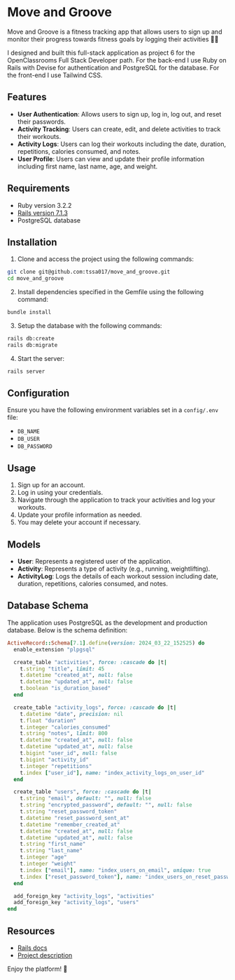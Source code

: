 # Move and Groove

Move and Groove is a fitness tracking app that allows users to sign up and monitor their progress towards fitness goals by logging their activities 🏊‍♀️

I designed and built this full-stack application as project 6 for the OpenClassrooms Full Stack Developer path. For the back-end I use Ruby on Rails with Devise for authentication and PostgreSQL for the database. For the front-end I use Tailwind CSS.

## Features

-   **User Authentication**: Allows users to sign up, log in, log out, and reset their passwords.
-   **Activity Tracking**: Users can create, edit, and delete activities to track their workouts.
-   **Activity Logs**: Users can log their workouts including the date, duration, repetitions, calories consumed, and notes.
-   **User Profile**: Users can view and update their profile information including first name, last name, age, and weight.

## Requirements

-   Ruby version 3.2.2
-   [Rails version 7.1.3](https://guides.rubyonrails.org/v5.1/getting_started.html)
-   PostgreSQL database

## Installation

1. Clone and access the project using the following commands:

```bash
git clone git@github.com:tssa017/move_and_groove.git
cd move_and_groove
```

2. Install dependencies specified in the Gemfile using the following command:

```bash
bundle install
```

3. Setup the database with the following commands:

```bash
rails db:create
rails db:migrate
```

4. Start the server:

```bash
rails server
```

## Configuration

Ensure you have the following environment variables set in a `config/.env` file:

-   `DB_NAME`
-   `DB_USER`
-   `DB_PASSWORD`

## Usage

1. Sign up for an account.
2. Log in using your credentials.
3. Navigate through the application to track your activities and log your workouts.
4. Update your profile information as needed.
5. You may delete your account if necessary.

## Models

-   **User**: Represents a registered user of the application.
-   **Activity**: Represents a type of activity (e.g., running, weightlifting).
-   **ActivityLog**: Logs the details of each workout session including date, duration, repetitions, calories consumed, and notes.

## Database Schema

The application uses PostgreSQL as the development and production database. Below is the schema definition:

```ruby
ActiveRecord::Schema[7.1].define(version: 2024_03_22_152525) do
  enable_extension "plpgsql"

  create_table "activities", force: :cascade do |t|
    t.string "title", limit: 45
    t.datetime "created_at", null: false
    t.datetime "updated_at", null: false
    t.boolean "is_duration_based"
  end

  create_table "activity_logs", force: :cascade do |t|
    t.datetime "date", precision: nil
    t.float "duration"
    t.integer "calories_consumed"
    t.string "notes", limit: 800
    t.datetime "created_at", null: false
    t.datetime "updated_at", null: false
    t.bigint "user_id", null: false
    t.bigint "activity_id"
    t.integer "repetitions"
    t.index ["user_id"], name: "index_activity_logs_on_user_id"
  end

  create_table "users", force: :cascade do |t|
    t.string "email", default: "", null: false
    t.string "encrypted_password", default: "", null: false
    t.string "reset_password_token"
    t.datetime "reset_password_sent_at"
    t.datetime "remember_created_at"
    t.datetime "created_at", null: false
    t.datetime "updated_at", null: false
    t.string "first_name"
    t.string "last_name"
    t.integer "age"
    t.integer "weight"
    t.index ["email"], name: "index_users_on_email", unique: true
    t.index ["reset_password_token"], name: "index_users_on_reset_password_token", unique: true
  end

  add_foreign_key "activity_logs", "activities"
  add_foreign_key "activity_logs", "users"
end
```

## Resources

-   [Rails docs](https://guides.rubyonrails.org/)
-   [Project description](https://openclassrooms.com/fr/paths/509/projects/241/assignment)

Enjoy the platform! 🚀
